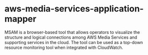 # aws-media-services-application-mapper
MSAM is a browser-based tool that allows operators to visualize the structure and logical connections among AWS Media Services and supporting services in the cloud. The tool can be used as a top-down resource monitoring tool when integrated with CloudWatch.
